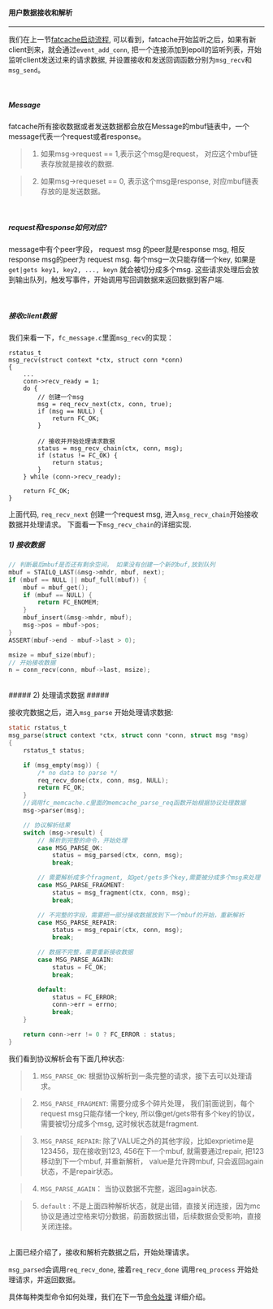 #### 用户数据接收和解析 ####

-------------------

我们在上一节[fatcache启动流程](./main.md), 可以看到，fatcache开始监听之后，如果有新client到来，就会通过`event_add_conn`, 
把一个连接添加到epoll的监听列表，开始监听client发送过来的请求数据, 并设置接收和发送回调函数分别为`msg_recv`和`msg_send`。

<br />

##### Message #####

fatcache所有接收数据或者发送数据都会放在Message的mbuf链表中，一个message代表一个request或者response。

> 1) 如果msg->request == 1,表示这个msg是request， 对应这个mbuf链表存放就是接收的数据.

> 2) 如果msg->requeset == 0, 表示这个msg是response, 对应mbuf链表存放的是发送数据。
<br />

##### request和response如何对应? #####

message中有个peer字段， request msg 的peer就是response msg, 相反response msg的peer为 request msg.
每个msg一次只能存储一个key, 如果是 `get|gets key1, key2, ..., keyn` 就会被切分成多个msg.
这些请求处理后会放到输出队列，触发写事件，开始调用写回调数据来返回数据到客户端.

<br />

##### 接收client数据 #####

我们来看一下，`fc_message.c`里面`msg_recv`的实现：
```
rstatus_t
msg_recv(struct context *ctx, struct conn *conn)
{
    ...
    conn->recv_ready = 1;
    do { 
        // 创建一个msg
        msg = req_recv_next(ctx, conn, true);
        if (msg == NULL) {
            return FC_OK;
        }   

        // 接收并开始处理请求数据
        status = msg_recv_chain(ctx, conn, msg);
        if (status != FC_OK) {
            return status;
        }   
    } while (conn->recv_ready);

    return FC_OK;
}
```
上面代码, `req_recv_next` 创建一个request msg, 进入`msg_recv_chain`开始接收数据并处理请求。
下面看一下`msg_recv_chain`的详细实现.
<br />

##### 1) 接收数据 #####
```c
// 判断最后mbuf是否还有剩余空间， 如果没有创建一个新的buf,放到队列 
mbuf = STAILQ_LAST(&msg->mhdr, mbuf, next);
if (mbuf == NULL || mbuf_full(mbuf)) {
    mbuf = mbuf_get();
    if (mbuf == NULL) {
        return FC_ENOMEM;
    }
    mbuf_insert(&msg->mhdr, mbuf);
    msg->pos = mbuf->pos;
}
ASSERT(mbuf->end - mbuf->last > 0);

msize = mbuf_size(mbuf);
// 开始接收数据
n = conn_recv(conn, mbuf->last, msize);

```
<br />
##### 2) 处理请求数据 #####

接收完数据之后，进入`msg_parse` 开始处理请求数据:

```c
static rstatus_t
msg_parse(struct context *ctx, struct conn *conn, struct msg *msg)
{
    rstatus_t status;

    if (msg_empty(msg)) {
        /* no data to parse */
        req_recv_done(ctx, conn, msg, NULL);
        return FC_OK;
    }
    //调用fc_memcache.c里面的memcache_parse_req函数开始根据协议处理数据
    msg->parser(msg);

    // 协议解析结果
    switch (msg->result) {
        // 解析到完整的命令，开始处理
        case MSG_PARSE_OK:
            status = msg_parsed(ctx, conn, msg);
            break;

        // 需要解析成多个fragment, 如get/gets多个key,需要被分成多个msg来处理
        case MSG_PARSE_FRAGMENT:
            status = msg_fragment(ctx, conn, msg);
            break;

        // 不完整的字段，需要把一部分接收数据放到下一个mbuf的开始，重新解析
        case MSG_PARSE_REPAIR:
            status = msg_repair(ctx, conn, msg);
            break;

        // 数据不完整，需要重新接收数据
        case MSG_PARSE_AGAIN:
            status = FC_OK;
            break;

        default:
            status = FC_ERROR;
            conn->err = errno;
            break;
    }

    return conn->err != 0 ? FC_ERROR : status;
}
```

我们看到协议解析会有下面几种状态:

> 1) `MSG_PARSE_OK`: 根据协议解析到一条完整的请求，接下去可以处理请求。

> 2) `MSG_PARSE_FRAGMENT`: 需要分成多个碎片处理， 我们前面说到，每个request msg只能存储一个key, 所以像get/gets带有多个key的协议，
需要被切分成多个msg, 这时候状态就是fragment.

> 3) `MSG_PARSE_REPAIR`: 除了VALUE之外的其他字段，比如exprietime是123456，现在接收到123, 456在下一个mbuf, 就需要通过repair, 把123移动到下一个mbuf,
并重新解析， value是允许跨mbuf, 只会返回again状态，不是repair状态。

> 4)  `MSG_PARSE_AGAIN`： 当协议数据不完整，返回again状态.

> 5)  `default` : 不是上面四种解析状态，就是出错，直接关闭连接，因为mc协议是通过空格来切分数据，前面数据出错，后续数据会受影响，直接关闭连接。

<br />
上面已经介绍了，接收和解析完数据之后，开始处理请求。

`msg_parsed`会调用`req_recv_done`, 接着`req_recv_done` 调用`req_process` 开始处理请求，并返回数据。

具体每种类型命令如何处理，我们在下一节[命令处理](./compelete_process.md) 详细介绍。
